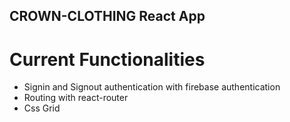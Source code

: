 ## CROWN-CLOTHING React App

# Current Functionalities
- Signin and Signout authentication with firebase authentication
- Routing with react-router
- Css Grid
